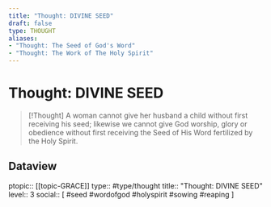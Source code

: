 ```yaml
---
title: "Thought: DIVINE SEED"
draft: false
type: THOUGHT
aliases:
- "Thought: The Seed of God's Word"
- "Thought: The Work of The Holy Spirit"
---
```

# Thought: DIVINE SEED
> [!Thought]
> A woman cannot give her husband a child without first receiving his seed; likewise we cannot give God worship, glory or obedience without first receiving the Seed of His Word fertilized by the Holy Spirit.

## Dataview
ptopic:: [[topic-GRACE]]
type:: #type/thought
title:: "Thought: DIVINE SEED"
level:: 3
social:: [ #seed #wordofgod #holyspirit #sowing #reaping ]